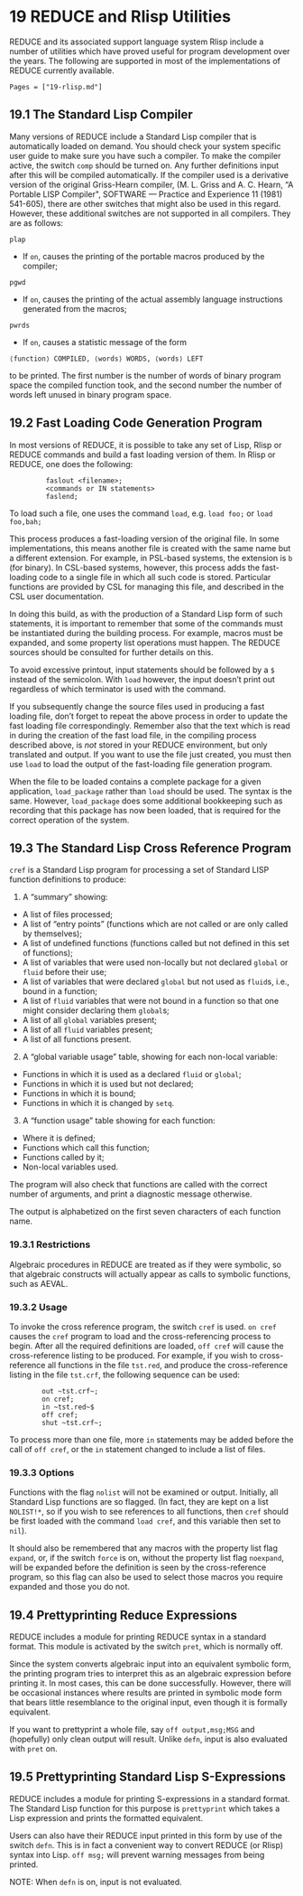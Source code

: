 # 19 REDUCE and Rlisp Utilities

REDUCE and its associated support language system Rlisp include a number of utilities which have proved useful for program development over the years. The following are supported in most of the implementations of REDUCE currently available.

```@contents
Pages = ["19-rlisp.md"]
```

## 19.1 The Standard Lisp Compiler

Many versions of REDUCE include a Standard Lisp compiler that is automatically loaded on demand. You should check your system specific user guide to make sure you have such a compiler. To make the compiler active, the switch `comp` should be turned on. Any further definitions input after this will be compiled automatically. If the compiler used is a derivative version of the original Griss-Hearn compiler, (M. L. Griss and A. C. Hearn, “A Portable LISP Compiler", SOFTWARE — Practice and Experience 11 (1981) 541-605), there are other switches that might also be used in this regard. However, these additional switches are not supported in all compilers. They are as follows:

`plap`

- If `on`, causes the printing of the portable macros produced by the compiler;

`pgwd`

- If `on`, causes the printing of the actual assembly language instructions generated from the macros;

`pwrds`

- If `on`, causes a statistic message of the form

```
⟨function⟩ COMPILED, ⟨words⟩ WORDS, ⟨words⟩ LEFT
```

to be printed. The first number is the number of words of binary program space the compiled function took, and the second number the number of words left unused in binary program space.

## 19.2 Fast Loading Code Generation Program

In most versions of REDUCE, it is possible to take any set of Lisp, Rlisp or REDUCE commands and build a fast loading version of them. In Rlisp or REDUCE, one does the following:

```
         faslout <filename>;
         <commands or IN statements>
         faslend;
```

To load such a file, one uses the command `load`, e.g. `load foo;` or `load foo,bah;`

This process produces a fast-loading version of the original file. In some implementations, this means another file is created with the same name but a different extension. For example, in PSL-based systems, the extension is `b` (for binary). In CSL-based systems, however, this process adds the fast-loading code to a single file in which all such code is stored. Particular functions are provided by CSL for managing this file, and described in the CSL user documentation.

In doing this build, as with the production of a Standard Lisp form of such statements, it is important to remember that some of the commands must be instantiated during the building process. For example, macros must be expanded, and some property list operations must happen. The REDUCE sources should be consulted for further details on this.

To avoid excessive printout, input statements should be followed by a `$` instead of the semicolon. With `load` however, the input doesn’t print out regardless of which terminator is used with the command.

If you subsequently change the source files used in producing a fast loading file, don’t forget to repeat the above process in order to update the fast loading file correspondingly. Remember also that the text which is read in during the creation of the fast load file, in the compiling process described above, is _not_ stored in your REDUCE environment, but only translated and output. If you want to use the file just created, you must then use `load` to load the output of the fast-loading file generation program.

When the file to be loaded contains a complete package for a given application, `load_package` rather than `load` should be used. The syntax is the same. However, `load_package` does some additional bookkeeping such as recording that this package has now been loaded, that is required for the correct operation of the system.

## 19.3 The Standard Lisp Cross Reference Program

`cref` is a Standard Lisp program for processing a set of Standard LISP function definitions to produce:

1. A “summary” showing:

- A list of files processed;
- A list of “entry points” (functions which are not called or are only called by themselves);
- A list of undefined functions (functions called but not defined in this set of functions);
- A list of variables that were used non-locally but not declared `global` or `fluid` before their use;
- A list of variables that were declared `global` but not used as `fluid`s, i.e., bound in a function;
- A list of `fluid` variables that were not bound in a function so that one might consider declaring them `global`s;
- A list of all `global` variables present;
- A list of all `fluid` variables present;
- A list of all functions present.

2. A “global variable usage” table, showing for each non-local variable:

- Functions in which it is used as a declared `fluid` or `global`;
- Functions in which it is used but not declared;
- Functions in which it is bound;
- Functions in which it is changed by `setq`.

3. A “function usage” table showing for each function:

- Where it is defined;
- Functions which call this function;
- Functions called by it;
- Non-local variables used.

The program will also check that functions are called with the correct number of arguments, and print a diagnostic message otherwise.

The output is alphabetized on the first seven characters of each function name.

### 19.3.1 Restrictions

Algebraic procedures in REDUCE are treated as if they were symbolic, so that algebraic constructs will actually appear as calls to symbolic functions, such as AEVAL.

### 19.3.2 Usage

To invoke the cross reference program, the switch `cref` is used. `on cref` causes the `cref` program to load and the cross-referencing process to begin. After all the required definitions are loaded, `off cref` will cause the cross-reference listing to be produced. For example, if you wish to cross-reference all functions in the file `tst.red`, and produce the cross-reference listing in the file `tst.crf`, the following sequence can be used:

```
        out ~tst.crf~;
        on cref;
        in ~tst.red~$
        off cref;
        shut ~tst.crf~;
```

To process more than one file, more `in` statements may be added before the call of `off cref`, or the `in` statement changed to include a list of files.

### 19.3.3 Options

Functions with the flag `nolist` will not be examined or output. Initially, all Standard Lisp functions are so flagged. (In fact, they are kept on a list `NOLIST!*`, so if you wish to see references to all functions, then `cref` should be first loaded with the command `load cref`, and this variable then set to `nil`).

It should also be remembered that any macros with the property list flag `expand`, or, if the switch `force` is on, without the property list flag `noexpand`, will be expanded before the definition is seen by the cross-reference program, so this flag can also be used to select those macros you require expanded and those you do not.

## 19.4 Prettyprinting Reduce Expressions

REDUCE includes a module for printing REDUCE syntax in a standard format. This module is activated by the switch `pret`, which is normally off.

Since the system converts algebraic input into an equivalent symbolic form, the printing program tries to interpret this as an algebraic expression before printing it. In most cases, this can be done successfully. However, there will be occasional instances where results are printed in symbolic mode form that bears little resemblance to the original input, even though it is formally equivalent.

If you want to prettyprint a whole file, say `off output,msg;MSG` and (hopefully) only clean output will result. Unlike `defn`, input is also evaluated with `pret` on.

## 19.5 Prettyprinting Standard Lisp S-Expressions

REDUCE includes a module for printing S-expressions in a standard format. The Standard Lisp function for this purpose is `prettyprint` which takes a Lisp expression and prints the formatted equivalent.

Users can also have their REDUCE input printed in this form by use of the switch `defn`. This is in fact a convenient way to convert REDUCE (or Rlisp) syntax into Lisp. `off msg;` will prevent warning messages from being printed.

NOTE: When `defn` is on, input is not evaluated.
